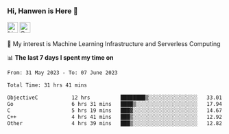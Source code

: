 ### Hi, Hanwen is Here 👋
<p>
	<a href="https://www.linkedin.com/in/liu-hanwen/"><img src="https://img.shields.io/badge/@hanwen-0A66C2?style=flat&logo=LinkedIn&logoColor=white" alt="Linkedin"  height="25px"/></a> 
	<a href="https://scholar.google.com/citations?user=HDF0su0AAAAJ"><img src="https://img.shields.io/badge/scholar-4385FE.svg?&style=plastic&logo=google-scholar&logoColor=white" alt="Google Scholar" height="25px"> </a>
</p>
🌱 My interest is Machine Learning Infrastructure and Serverless Computing

📊 **The last 7 days I spent my time on** 
<!--START_SECTION:waka-->

```txt
From: 31 May 2023 - To: 07 June 2023

Total Time: 31 hrs 41 mins

ObjectiveC           12 hrs          ████████▒░░░░░░░░░░░░░░░░   33.01 %
Go                   6 hrs 31 mins   ████▒░░░░░░░░░░░░░░░░░░░░   17.94 %
C                    5 hrs 19 mins   ███▓░░░░░░░░░░░░░░░░░░░░░   14.67 %
C++                  4 hrs 41 mins   ███▒░░░░░░░░░░░░░░░░░░░░░   12.92 %
Other                4 hrs 39 mins   ███▒░░░░░░░░░░░░░░░░░░░░░   12.82 %
```

<!--END_SECTION:waka-->


<!--
**david990917/david990917** is a ✨ _special_ ✨ repository because its `README.md` (this file) appears on your GitHub profile.

Here are some ideas to get you started:

- 🔭 I’m currently working on ...
- 🌱 I’m currently learning ...
- 👯 I’m looking to collaborate on ...
- 🤔 I’m looking for help with ...
- 💬 Ask me about ...
- 📫 How to reach me: ...
- 😄 Pronouns: ...
- ⚡ Fun fact: ...
-->
